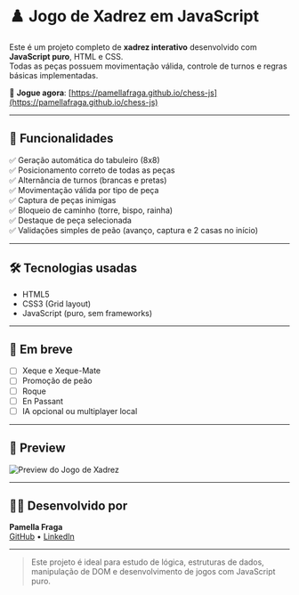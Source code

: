 # ♟️ Jogo de Xadrez em JavaScript

Este é um projeto completo de **xadrez interativo** desenvolvido com **JavaScript puro**, HTML e CSS.  
Todas as peças possuem movimentação válida, controle de turnos e regras básicas implementadas.

🔗 **Jogue agora**: [https://pamellafraga.github.io/chess-js](https://pamellafraga.github.io/chess-js)

---

## 🧠 Funcionalidades

✅ Geração automática do tabuleiro (8x8)  
✅ Posicionamento correto de todas as peças  
✅ Alternância de turnos (brancas e pretas)  
✅ Movimentação válida por tipo de peça  
✅ Captura de peças inimigas  
✅ Bloqueio de caminho (torre, bispo, rainha)  
✅ Destaque de peça selecionada  
✅ Validações simples de peão (avanço, captura e 2 casas no início)

---

## 🛠️ Tecnologias usadas

- HTML5
- CSS3 (Grid layout)
- JavaScript (puro, sem frameworks)

---

## 🚧 Em breve

- [ ] Xeque e Xeque-Mate
- [ ] Promoção de peão
- [ ] Roque
- [ ] En Passant
- [ ] IA opcional ou multiplayer local

---

## 📸 Preview

![Preview do Jogo de Xadrez](https://user-images.githubusercontent.com/00000000/preview.jpg) <!-- substitua se quiser depois -->

---

## 🙋‍♀️ Desenvolvido por

**Pamella Fraga**  
[GitHub](https://github.com/pamellafraga) • [LinkedIn](https://www.linkedin.com/in/pamellafraga)

---

> Este projeto é ideal para estudo de lógica, estruturas de dados, manipulação de DOM e desenvolvimento de jogos com JavaScript puro.
